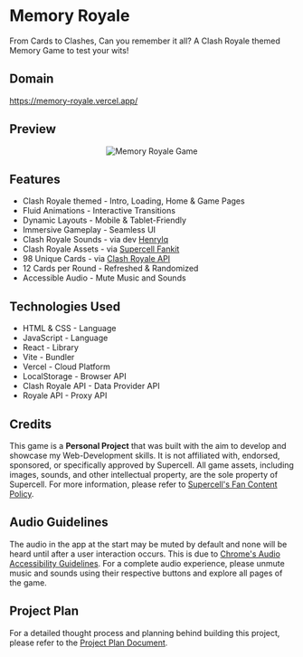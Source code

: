 # Memory Royale

From Cards to Clashes, Can you remember it all? A Clash Royale themed Memory Game to test your wits!

## Domain
https://memory-royale.vercel.app/

## Preview
<div align="center">
   <img width=auto height=auto src="./public/output.png" alt="Memory Royale Game">
</div>

## Features

- Clash Royale themed - Intro, Loading, Home & Game Pages
- Fluid Animations - Interactive Transitions
- Dynamic Layouts - Mobile & Tablet-Friendly
- Immersive Gameplay - Seamless UI
- Clash Royale Sounds - via dev [Henrylq](https://github.com/Henrylq/Clash-Royale-SFX)
- Clash Royale Assets - via [Supercell Fankit](https://fankit.supercell.com/)
- 98 Unique Cards - via [Clash Royale API](https://developer.clashroyale.com/)
- 12 Cards per Round - Refreshed & Randomized
- Accessible Audio - Mute Music and Sounds

## Technologies Used

- HTML & CSS - Language
- JavaScript - Language
- React - Library
- Vite - Bundler
- Vercel - Cloud Platform
- LocalStorage - Browser API
- Clash Royale API - Data Provider API
- Royale API - Proxy API

## Credits

This game is a **Personal Project** that was built with the aim to develop and showcase my Web-Development skills. It is not affiliated with, endorsed, sponsored, or specifically approved by Supercell. All game assets, including images, sounds, and other intellectual property, are the sole property of Supercell. For more information, please refer to [Supercell's Fan Content Policy](https://supercell.com/en/fan-content-policy/).

## Audio Guidelines

The audio in the app at the start may be muted by default and none will be heard until after a user interaction occurs. This is due to [Chrome's Audio Accessibility Guidelines](https://developer.chrome.com/blog/autoplay/). For a complete audio experience, please unmute music and sounds using their respective buttons and explore all pages of the game.

## Project Plan

For a detailed thought process and planning behind building this project, please refer to the [Project Plan Document](./project-plan.md).
